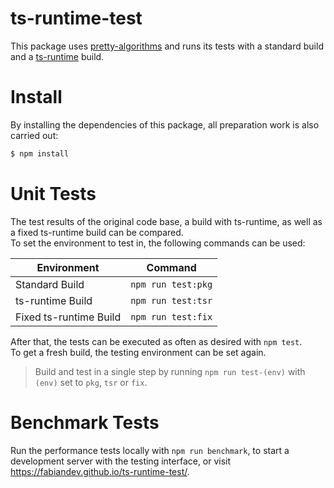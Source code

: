 # ts-runtime-test

This package uses [pretty-algorithms](https://github.com/jiayihu/pretty-algorithms) and runs its tests with a standard build and a [ts-runtime](https://github.com/fabiandev/ts-runtime) build.

# Install

By installing the dependencies of this package, all preparation work is also carried out:

```sh
$ npm install
```

# Unit Tests

The test results of the original code base, a build with ts-runtime, as well as a fixed ts-runtime build can be compared.  
To set the environment to test in, the following commands can be used:

| Environment            | Command            |
| ---------------------- | ------------------ |
| Standard Build         | `npm run test:pkg` |
| ts-runtime Build       | `npm run test:tsr` |
| Fixed ts-runtime Build | `npm run test:fix` |

After that, the tests can be executed as often as desired with `npm test`.  
To get a fresh build, the testing environment can be set again.

> Build and test in a single step by running `npm run test-(env)` with `(env)` set to `pkg`, `tsr` or `fix`. 

# Benchmark Tests

Run the performance tests locally with `npm run benchmark`, to start a development server with the testing interface, or visit https://fabiandev.github.io/ts-runtime-test/.
